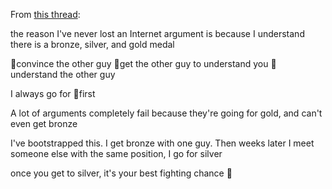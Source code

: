 From [this thread](https://x.com/DefenderOfBasic/status/1825523348216152136?t=KdTSxWTx8jZ7MuigBX1g7A&s=19):

the reason I've never lost an Internet argument is because I understand there is a bronze, silver, and gold medal 

🥇convince the other guy 
🥈get the other guy to understand you
🥉 understand the other guy 

I always go for 🥉first

A lot of arguments completely fail because they're going for gold, and can't even get bronze

I've bootstrapped this. I get bronze with one guy. Then weeks later I meet someone else with the same position, I go for silver

once you get to silver, it's your best fighting chance 🥇